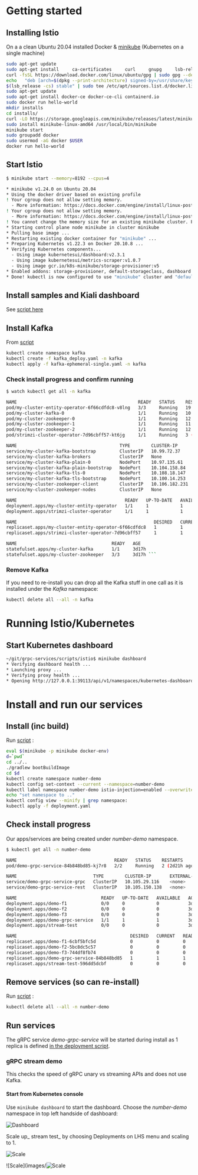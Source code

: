 # Getting started

## Installing Istio

On a a clean Ubuntu 20.04 installed Docker & [minikube](https://minikube.sigs.k8s.io/docs/) (Kubernetes on a single machine)

``` bash
sudo apt-get update
sudo apt-get install     ca-certificates     curl     gnupg     lsb-release
curl -fsSL https://download.docker.com/linux/ubuntu/gpg | sudo gpg --dearmor -o /usr/share/keyrings/docker-archive-keyring.gpg
echo   "deb [arch=$(dpkg --print-architecture) signed-by=/usr/share/keyrings/docker-archive-keyring.gpg] https://download.docker.com/linux/ubuntu \
$(lsb_release -cs) stable" | sudo tee /etc/apt/sources.list.d/docker.list > /dev/null
sudo apt-get update
sudo apt-get install docker-ce docker-ce-cli containerd.io
sudo docker run hello-world
mkdir installs
cd installs/
curl -LO https://storage.googleapis.com/minikube/releases/latest/minikube-linux-amd64
sudo install minikube-linux-amd64 /usr/local/bin/minikube
minikube start
sudo groupadd docker
sudo usermod -aG docker $USER
docker run hello-world
```
## Start Istio

``` bash
$ minikube start --memory=8192 --cpus=4

* minikube v1.24.0 on Ubuntu 20.04
* Using the docker driver based on existing profile
! Your cgroup does not allow setting memory.
  - More information: https://docs.docker.com/engine/install/linux-postinstall/#your-kernel-does-not-support-cgroup-swap-limit-capabilities
! Your cgroup does not allow setting memory.
  - More information: https://docs.docker.com/engine/install/linux-postinstall/#your-kernel-does-not-support-cgroup-swap-limit-capabilities
! You cannot change the memory size for an existing minikube cluster. Please first delete the cluster.
* Starting control plane node minikube in cluster minikube
* Pulling base image ...
* Restarting existing docker container for "minikube" ...
* Preparing Kubernetes v1.22.3 on Docker 20.10.8 ...
* Verifying Kubernetes components...
  - Using image kubernetesui/dashboard:v2.3.1
  - Using image kubernetesui/metrics-scraper:v1.0.7
  - Using image gcr.io/k8s-minikube/storage-provisioner:v5
* Enabled addons: storage-provisioner, default-storageclass, dashboard
* Done! kubectl is now configured to use "minikube" cluster and "default" namespace by default 
```

## Install samples and Kiali dashboard

See [script here](scripts/istio/install_dash.sh)

## Install Kafka

From [script](scripts/k8s/kafka.sh)

``` bash
kubectl create namespace kafka
kubectl create -f kafka_deploy.yaml -n kafka
kubectl apply -f kafka-ephemeral-single.yaml -n kafka 
```

### Check install progress and confirm running

``` bash
$ watch kubectl get all -n kafka 

NAME                                              READY   STATUS    RESTARTS         AGE
pod/my-cluster-entity-operator-6f66cdfdc8-v8lng   3/3     Running   19 (2m21s ago)   3d17h
pod/my-cluster-kafka-0                            1/1     Running   10 (3m41s ago)   3d17h
pod/my-cluster-zookeeper-0                        1/1     Running   12 (5m38s ago)   3d17h
pod/my-cluster-zookeeper-1                        1/1     Running   11 (5m54s ago)   3d17h
pod/my-cluster-zookeeper-2                        1/1     Running   12 (5m15s ago)   3d17h
pod/strimzi-cluster-operator-7d96cbff57-kt6jg     1/1     Running   3 (7m44s ago)    3d17h

NAME                                       TYPE        CLUSTER-IP       EXTERNAL-IP   PORT(S)                      AGE
service/my-cluster-kafka-bootstrap         ClusterIP   10.99.72.37      <none>        9091/TCP                     3d17h
service/my-cluster-kafka-brokers           ClusterIP   None             <none>        9090/TCP,9091/TCP            3d17h
service/my-cluster-kafka-plain-0           NodePort    10.97.135.61     <none>        9092:32203/TCP               3d17h
service/my-cluster-kafka-plain-bootstrap   NodePort    10.104.158.84    <none>        9092:31586/TCP               3d17h
service/my-cluster-kafka-tls-0             NodePort    10.108.18.147    <none>        9093:30420/TCP               3d17h
service/my-cluster-kafka-tls-bootstrap     NodePort    10.100.14.253    <none>        9093:30770/TCP               3d17h
service/my-cluster-zookeeper-client        ClusterIP   10.106.182.231   <none>        2181/TCP                     3d17h
service/my-cluster-zookeeper-nodes         ClusterIP   None             <none>        2181/TCP,2888/TCP,3888/TCP   3d17h

NAME                                         READY   UP-TO-DATE   AVAILABLE   AGE
deployment.apps/my-cluster-entity-operator   1/1     1            1           3d17h
deployment.apps/strimzi-cluster-operator     1/1     1            1           3d17h

NAME                                                    DESIRED   CURRENT   READY   AGE
replicaset.apps/my-cluster-entity-operator-6f66cdfdc8   1         1         1       3d17h
replicaset.apps/strimzi-cluster-operator-7d96cbff57     1         1         1       3d17h

NAME                                    READY   AGE
statefulset.apps/my-cluster-kafka       1/1     3d17h
statefulset.apps/my-cluster-zookeeper   3/3     3d17h ```
```

### Remove Kafka

If you need to re-install you can drop all the Kafka stuff in one call as it is installed under the _Kafka_ namespace:

``` bash
kubectl delete all --all -n kafka
```

# Running Istio/Kubernetes

## Start Kubernetes dashboard

``` bash
~/git/grpc-services/scripts/istio$ minikube dashboard
* Verifying dashboard health ...
* Launching proxy ...
* Verifying proxy health ...
* Opening http://127.0.0.1:39113/api/v1/namespaces/kubernetes-dashboard/services/http:kubernetes-dashboard:/proxy/ in your default browser...

```

# Install and run our services

## Install (inc build)

Run [script](scripts/k8s/deploy.sh) :

``` bash
eval $(minikube -p minikube docker-env)
d=`pwd`
cd ../..
./gradlew bootBuildImage
cd $d
kubectl create namespace number-demo
kubectl config set-context --current --namespace=number-demo
kubectl label namespace number-demo istio-injection=enabled --overwrite
echo "set namespace to .."
kubectl config view --minify | grep namespace:
kubectl apply -f deployment.yaml 
```

## Check install progress

Our apps/services are being created under _number-demo_ namespace.

``` bash
$ kubectl get all -n number-demo

NAME                                     READY   STATUS    RESTARTS        AGE
pod/demo-grpc-service-84b848bd85-kj7r8   2/2     Running   2 (2d21h ago)   2d22h

NAME                             TYPE        CLUSTER-IP       EXTERNAL-IP   PORT(S)     AGE
service/demo-grpc-service-grpc   ClusterIP   10.105.29.116    <none>        50051/TCP   3d
service/demo-grpc-service-rest   ClusterIP   10.105.150.138   <none>        8080/TCP    3d

NAME                                READY   UP-TO-DATE   AVAILABLE   AGE
deployment.apps/demo-f1             0/0     0            0           3d
deployment.apps/demo-f2             0/0     0            0           3d
deployment.apps/demo-f3             0/0     0            0           3d
deployment.apps/demo-grpc-service   1/1     1            1           3d
deployment.apps/stream-test         0/0     0            0           3d

NAME                                           DESIRED   CURRENT   READY   AGE
replicaset.apps/demo-f1-6cbf5bfc5d             0         0         0       3d
replicaset.apps/demo-f2-5bc8dc5c57             0         0         0       3d
replicaset.apps/demo-f3-744df8fb74             0         0         0       3d
replicaset.apps/demo-grpc-service-84b848bd85   1         1         1       3d
replicaset.apps/stream-test-596dd5dcbf         0         0         0       3d

```

## Remove services (so can re-install)

Run [script](scripts/k8s/remove.sh) :

``` bash
kubectl delete all --all -n number-demo
```

## Run services

The gRPC service _demo-grpc-service_ will be started during install as 1 replica is defined [in the deployment script](https://github.com/johnbarry/grpc-services/blob/44aa59c380de5480aa4834b3801f86c4a790fd96/scripts/k8s/deployment.yaml#L11).

### gRPC stream demo

This checks the speed of gRPC unary vs streaming APIs and does not use Kafka.  

#### Start from Kubernetes console

Use `minikube dashboard` to start the dashboard.  Choose the _number-demo_ namespace in top left handside of dashboard:

![Dashboard](images/k8s_dash.png)

Scale up_ stream test_ by choosing Deployments on LHS menu and scaling to 1.

![Scale](images/scale-stream-test.png)

![Scale](images/![Scale](images/scale-stream-test.png)

